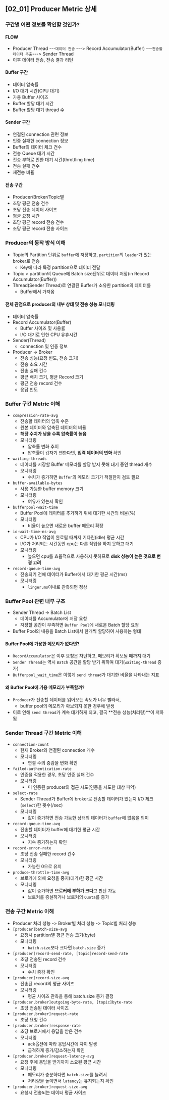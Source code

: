 ## [02_01] Producer Metric 상세

### 구간별 어떤 정보를 확인할 것인가?

#### FLOW
- Producer Thread ---`데이터 전송` ---> Record Accumulator(Buffer) ---`전송할 데이터 추출`---> Sender Thread
- 이후 데이터 전송, 전송 결과 리턴

#### Buffer 구간
- 데이터 압축률
- I/O 대기 시간(CPU 대기)
- 가용 Buffer 사이즈
- Buffer 할당 대기 시간
- Buffer 할당 대기 thread 수

#### Sender 구간
- 연결된 connection 관련 정보
- 인증 실패한 connection 정보
- Buffer의 데이터 체크 건수
- 전송 Queue 대기 시간
- 전송 부하로 인한 대기 시간(throttling time)
- 전송 실패 건수
- 재전송 비율

#### 전송 구간
- Producer/Broker/Topic별
- 초당 평균 전송 건수
- 초당 전송 데이터 사이즈
- 평균 요청 시간
- 초당 평균 record 전송 건수
- 초당 평균 record 전송 사이즈

### Producer의 동작 방식 이해
- Topic의 Partition 단위로 `buffer`에 저장하고, `partition`의 `leader`가 있는 broker로 전송
  - Key에 따라 특정 partition으로 데이터 전달
- Topic > partition의 Queue에 Batch size단위로 데이터 저장(in Record Accumulator(Buffer))
- Thread(Sender Thread)로 연결된 Buffer가 소유한 partition의 데이터를
  - Buffer에서 가져옴

#### 전체 관점으로 producer의 내부 상태 및 전송 성능 모니터링
- 데이터 압축률
- Record Accumulator(Buffer)
  - Buffer 사이즈 및 사용률
  - I/O 대기로 인한 CPU 유휴시간
- Sender(Thread)
  - connection 및 인증 정보
- Producer -> Broker
  - 전송 성능(요청 빈도, 전송 크기)
  - 전송 소요 시간
  - 전송 실패 건수
  - 평균 배치 크기, 평균 Record 크기
  - 평균 전송 record 건수
  - 응답 빈도

### Buffer 구간 Metric 이해
- `compression-rate-avg`
  - 전송할 데이터의 압축 수준
  - 원본 데이터와 압축된 데이터의 비율
  - **해당 수치가 낮을 수록 압축률이 높음**
  - 모니터링
    - 압축률 변화 추이
    - 압축률이 갑자기 변한다면, **입력 데이터의 변화** 확인
- `waiting-threads`
  - 데이터를 저장할 Buffer 메모리를 할당 받지 못해 대기 중인 thread 개수
  - 모니터링
    - 수치가 증가하면 `Buffer`의 메모리 크기가 적절한지 검토 필요
- `buffer-available-bytes`
  - 사용 가능한 buffer memory 크기
  - 모니터링
    - 여유가 있는지 확인
- `bufferpool-wait-time`
  - Buffer Pool에 데이터를 추가하기 위해 대기한 시간의 비율(%)
  - 모니터링
    - 비율이 높으면 새로운 buffer 메모리 확장
- `io-wait-time-ns-avg`
  - CPU가 I/O 작업이 완료될 때까지 기다린(idle) 평균 시간
  - I/O가 처리되는 시간동안 cpu는 다른 작업을 하지 못하고 대기
  - 모니터링
    - 높으면 cpu를 효율적으로 사용하지 못하므로 **disk 성능이 높은 것으로 변경 고려**
- `record-queue-time-avg`
  - 전송되기 전에 데이터가 Buffer에서 대기한 평균 시간(ms)
  - 모니터링
    - `linger.ms`이내로 관측되면 정상

### Buffer Pool 관련 내부 구조
- Sender Thread -> Batch List
  - 데이터를 Accumulator에 저장 요청
  - 저장할 공간이 부족하면 `Buffer Pool`에 새로운 Batch 할당 요청
- Buffer Pool의 내용을 Batch List에서 한개씩 할당하여 사용하는 형태

#### Buffer Pool에 가용한 메모리가 없다면?
- `RecordAccumulator`은 이후 요청은 차단하고, 메모리가 확보될 때까지 대기
- `Sender Thread`는 역시 `Batch` 공간을 할당 받기 위하여 대기(`waiting-thread` 증가)
- `Bufferpool_wait_time`은 이렇게 `send thread`가 대기한 비율을 나타내는 지표

#### 왜 Buffer Pool에 가용 메모리가 부족할까?
- `Producer`가 전송할 데이터를 읽어오는 속도가 너무 빨라서,
  - buffer pool의 메모리가 확보되지 못한 경우에 발생
- 이로 인해 `send thread`가 계속 대기하게 되고, 결국 **전송 성능(처리량)**이 저하됨

### Sender Thread 구간 Metric 이해
- `connection-count`
  - 현재 Broker와 연결된 connection 개수
  - 모니터링
    - 연결 수의 증감을 변화 확인
- `failed-authentication-rate`
  - 인증을 적용한 경우, 초당 인증 실패 건수
  - 모니터링
    - 미 인증된 producer의 접근 시도(인증을 시도한 대상 파악)
- `select-rate`
  - Sender Thread가 Buffer에 broker로 전송할 데이터가 있는지 I/O 체크(`select`)한 횟수(/sec)
  - 모니터링
    - 값이 증가하면 전송 가능한 상태의 데이터가 `buffer`에 없음을 의미
- `record-queue-time-avg`
  - 전송할 데이터가 buffer에 대기한 평균 시간
  - 모니터링
    - 지속 증가하는지 확인
- `record-error-rate`
  - 초당 전송 실패한 record 건수
  - 모니터링
    - 가능한 0으로 유지
- `produce-throttle-time-avg`
  - 브로커에 의해 요청을 중지(대기)한 평균 시간
  - 모니터링
    - 값이 증가하면 **브로커에 부하가 크다**고 판단 가능
    - 브로커를 증설하거나 브로커의 `Quota`를 증가

### 전송 구간 Metric 이해
- Producer 처리 성능 -> Broker별 처리 성능 -> Topic별 처리 성능
- `[producer]batch-size-avg`
  - 요청시 partition별 평균 전송 크기(byte)
  - 모니터링
    - `batch.size`보다 크다면 `batch.size` 증가
- `[producer]record-send-rate, [topic]record-send-rate`
  - 초당 전송된 record 건수
  - 모니터링
    - 수치 증감 확인
- `[producer]record-size-avg`
  - 전송된 record의 평균 사이즈
  - 모니터링
    - 평균 사이즈 관측을 통해 batch.size 증가 결정
- `[producer,broker]outgoing-byte-rate, [topic]byte-rate`
  - 초당 전송된 데이터 사이즈
- `[producer,broker]request-rate`
  - 초당 요청 건수
- `[producer,broker]response-rate`
  - 초당 브로커에서 응답을 받은 건수
  - 모니터링
    - ack옵션에 따라 응답시간에 차이 발생
    - 급격하게 증가/감소하는지 확인
- `[producer,broker]request-latency-avg`
  - 요청 후에 응답을 받기까지 소요된 평균 시간
  - 모니터링
    - 메모리가 충분하다면 `batch.size`를 늘려서
    - 처리량을 높이면서 `latency`는 유지되는지 확인
- `[producer,broker]request-size-avg`
  - 요청시 전송되는 데이터 평균 사이즈
